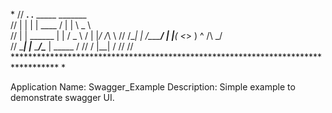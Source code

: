 \* //	        ____.           .____             _____  _______   
//	           |    |           |    |    ____   /  |  | \   _  \  
//	           |    |   ______  |    |   /  _ \ /   |  |_/  /_\  \ 
//         /\__|    |  /_____/  |    |__(  <_> )    ^   /\  \_/   \
//         \________|           |_______ \____/\____   |  \_____  /
//	                                    \/          |__|        \/ 
//
// ********************************************************************************** \*

Application Name: Swagger_Example
Description: Simple example to demonstrate swagger UI.






